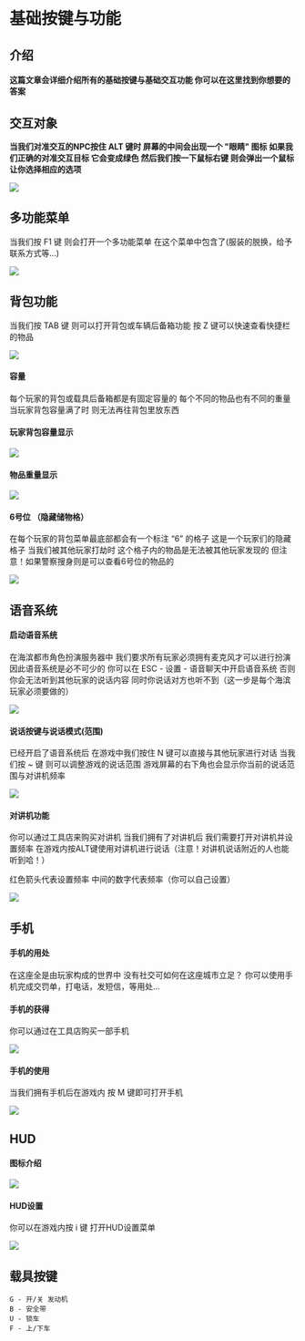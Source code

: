 # 基础按键与功能

## 介绍

#### 这篇文章会详细介绍所有的基础按键与基础交互功能 你可以在这里找到你想要的答案





## 交互对象

**当我们对准交互的NPC按住 ALT 键时 屏幕的中间会出现一个 "眼睛" 图标 如果我们正确的对准交互目标 它会变成绿色 然后我们按一下鼠标右键 则会弹出一个鼠标 让你选择相应的选项**

![](<../.gitbook/assets/image (5) (1).png>)







## 多功能菜单

当我们按 F1 键 则会打开一个多功能菜单 在这个菜单中包含了(服装的脱换，给予联系方式等...)

![](<../.gitbook/assets/image (11).png>)







## 背包功能

当我们按 TAB 键 则可以打开背包或车辆后备箱功能 按 Z 键可以快速查看快捷栏的物品

![](<../.gitbook/assets/image (17).png>)

#### 容量

每个玩家的背包或载具后备箱都是有固定容量的 每个不同的物品也有不同的重量 当玩家背包容量满了时 则无法再往背包里放东西

#### 玩家背包容量显示

![](<../.gitbook/assets/image (3) (2).png>)

#### 物品重量显示

![](<../.gitbook/assets/image (12).png>)

#### 6号位 （隐藏储物格）

在每个玩家的背包菜单最底部都会有一个标注 “6” 的格子 这是一个玩家们的隐藏格子 当我们被其他玩家打劫时 这个格子内的物品是无法被其他玩家发现的 但注意！如果警察搜身则是可以查看6号位的物品的

![](<../.gitbook/assets/image (1) (1) (2).png>)







## 语音系统

#### 启动语音系统

在海滨都市角色扮演服务器中 我们要求所有玩家必须拥有麦克风才可以进行扮演 因此语音系统是必不可少的 你可以在 ESC - 设置 - 语音聊天中开启语音系统 否则你会无法听到其他玩家的说话内容 同时你说话对方也听不到（这一步是每个海滨玩家必须要做的）

![](<../.gitbook/assets/image (16).png>)

#### 说话按键与说话模式(范围)

已经开启了语音系统后 在游戏中我们按住 N 键可以直接与其他玩家进行对话 当我们按 \~ 键 则可以调整游戏的说话范围 游戏屏幕的右下角也会显示你当前的说话范围与对讲机频率

![](<../.gitbook/assets/image (3).png>)

#### 对讲机功能

你可以通过工具店来购买对讲机 当我们拥有了对讲机后 我们需要打开对讲机并设置频率 在游戏内按ALT键使用对讲机进行说话（注意！对讲机说话附近的人也能听到哈！）

红色箭头代表设置频率 中间的数字代表频率（你可以自己设置）

![](<../.gitbook/assets/image (13) (1).png>)







## 手机

#### 手机的用处

在这座全是由玩家构成的世界中 没有社交可如何在这座城市立足？ 你可以使用手机完成交罚单，打电话，发短信，等用处...

#### 手机的获得

你可以通过在工具店购买一部手机

![](<../.gitbook/assets/image (10).png>)

#### 手机的使用

当我们拥有手机后在游戏内 按 M 键即可打开手机

![](<../.gitbook/assets/image (7).png>)







## HUD

#### 图标介绍

![](../.gitbook/assets/J0MKRMXVQ%R3$1K6OSGI@JU.png)



#### HUD设置

你可以在游戏内按 i 键 打开HUD设置菜单

![](../.gitbook/assets/C\_J%K6CL9Y6W}@5E05KCQJH.png)







## 载具按键

```
G - 开/关 发动机
B - 安全带
U - 锁车
F - 上/下车
```
